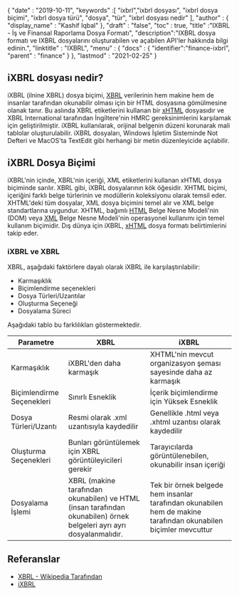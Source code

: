 {
  "date" : "2019-10-11",
  "keywords" :[ "ixbrl","ixbrl dosyası", "ixbrl dosya biçimi", "ixbrl dosya türü", "dosya", "tür", "ixbrl dosyası nedir" ],
  "author" : {
    "display_name" : "Kashif Iqbal"
},
  "draft" : "false",
  "toc" : true,
  "title" :"IXBRL - İş ve Finansal Raporlama Dosya Formatı",
  "description":"IXBRL dosya formatı ve IXBRL dosyalarını oluşturabilen ve açabilen API'ler hakkında bilgi edinin.",
  "linktitle" : "IXBRL",
  "menu" : {
    "docs" : {
      "identifier":"finance-ixbrl",
      "parent" : "finance"
}
},
  "lastmod" : "2021-02-25"
}

## iXBRL dosyası nedir?

iXBRL (ilnine XBRL) dosya biçimi, [XBRL](/tr/finance/xbrl/) verilerinin hem makine hem de insanlar tarafından okunabilir olması için bir HTML dosyasına gömülmesine olanak tanır. Bu aslında XBRL etiketlerini kullanan bir [xHTML](/tr/web/xhtml/) dosyasıdır ve XBRL International tarafından İngiltere'nin HMRC gereksinimlerini karşılamak için geliştirilmiştir. iXBRL kullanılarak, orijinal belgenin düzeni korunarak mali tablolar oluşturulabilir. iXBRL dosyaları, Windows İşletim Sisteminde Not Defteri ve MacOS'ta TextEdit gibi herhangi bir metin düzenleyicide açılabilir.

## iXBRL Dosya Biçimi

iXBRL'nin içinde, XBRL'nin içeriği, XML etiketlerini kullanan xHTML dosya biçiminde sarılır. XBRL gibi,<xbrl> iXBRL dosyalarının kök öğesidir. XHTML biçimi, içeriğini farklı belge türlerinin ve modüllerin koleksiyonu olarak temsil eder. XHTML'deki tüm dosyalar, XML dosya biçimini temel alır ve XML belge standartlarına uygundur. XHTML, bağımlı [HTML](/tr/web/html/) Belge Nesne Modeli'nin (DOM) veya [XML](/tr/web/xml/) Belge Nesne Modeli'nin operasyonel kullanımı için temel kullanım biçimidir. Dış dünya için iXBRL, [xHTML](/tr/web/xhtml/) dosya formatı belirtimlerini takip eder.

### iXBRL ve XBRL

XBRL, aşağıdaki faktörlere dayalı olarak iXBRL ile karşılaştırılabilir:

* Karmaşıklık
* Biçimlendirme seçenekleri
* Dosya Türleri/Uzantılar
* Oluşturma Seçeneği
* Dosyalama Süreci

Aşağıdaki tablo bu farklılıkları göstermektedir.

|Parametre|XBRL|iXBRL|
---|---|---|
|Karmaşıklık|iXBRL'den daha karmaşık|XHTML'nin mevcut organizasyon şeması sayesinde daha az karmaşık|
|Biçimlendirme Seçenekleri|Sınırlı Esneklik|İçerik biçimlendirme için Yüksek Esneklik|
|Dosya Türleri/Uzantı|Resmi olarak .xml uzantısıyla kaydedilir|Genellikle .html veya .xhtml uzantısı olarak kaydedilir|
|Oluşturma Seçenekleri|Bunları görüntülemek için XBRL görüntüleyicileri gerekir|Tarayıcılarda görüntülenebilen, okunabilir insan içeriği|
|Dosyalama İşlemi| XBRL (makine tarafından okunabilen) ve HTML (insan tarafından okunabilen) örnek belgeleri ayrı ayrı dosyalanmalıdır.|Tek bir örnek belgede hem insanlar tarafından okunabilen hem de makine tarafından okunabilen biçimler mevcuttur|

## Referanslar

* [XBRL - Wikipedia Tarafından](https://en.wikipedia.org/wiki/XBRL)
* [iXBRL](https://www.xbrl.org/the-standard/what/ixbrl/)

